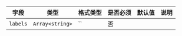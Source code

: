 | 字段 | 类型 | 格式类型 | 是否必须 | 默认值 | 说明 |
|---|---|---|---|---|---|
| `labels` | `Array<string>` | `` | 否 |  |
